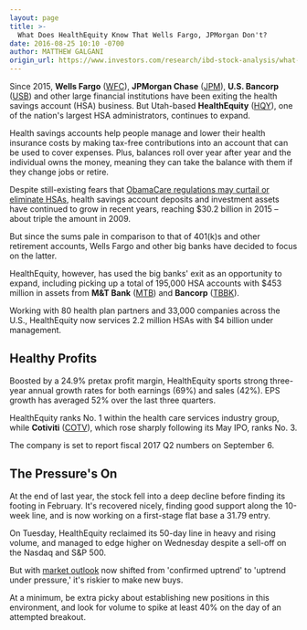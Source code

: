 ```yaml
---
layout: page
title: >-
  What Does HealthEquity Know That Wells Fargo, JPMorgan Don't?
date: 2016-08-25 10:10 -0700
author: MATTHEW GALGANI
origin_url: https://www.investors.com/research/ibd-stock-analysis/what-does-hsa-administrator-healthequity-know-that-wells-fargo-jpmorgan-dont/
---
```





Since 2015, **Wells Fargo** ([WFC](https://research.investors.com/quote.aspx?symbol=WFC)), **JPMorgan Chase** ([JPM](https://research.investors.com/quote.aspx?symbol=JPM)), **U.S. Bancorp** ([USB](https://research.investors.com/quote.aspx?symbol=USB)) and other large financial institutions have been exiting the health savings account (HSA) business. But Utah-based **HealthEquity** ([HQY](https://research.investors.com/quote.aspx?symbol=HQY)), one of the nation's largest HSA administrators, continues to expand.


Health savings accounts help people manage and lower their health insurance costs by making tax-free contributions into an account that can be used to cover expenses. Plus, balances roll over year after year and the individual owns the money, meaning they can take the balance with them if they change jobs or retire.


Despite still-existing fears that [ObamaCare regulations may curtail or eliminate HSAs](http://www.nationalreview.com/article/433639/health-savings-accounts-obamacare-affordable-care-act-killing-hsas), health savings account deposits and investment assets have continued to grow in recent years, reaching $30.2 billion in 2015 – about triple the amount in 2009.


But since the sums pale in comparison to that of 401(k)s and other retirement accounts, Wells Fargo and other big banks have decided to focus on the latter.


HealthEquity, however, has used the big banks' exit as an opportunity to expand, including picking up a total of 195,000 HSA accounts with $453 million in assets from **M&T Bank** ([MTB](https://research.investors.com/quote.aspx?symbol=MTB)) and **Bancorp** ([TBBK](https://research.investors.com/quote.aspx?symbol=TBBK)).


Working with 80 health plan partners and 33,000 companies across the U.S., HealthEquity now services 2.2 million HSAs with $4 billion under management.


Healthy Profits
---------------


Boosted by a 24.9% pretax profit margin, HealthEquity sports strong three-year annual growth rates for both earnings (69%) and sales (42%). EPS growth has averaged 52% over the last three quarters.


HealthEquity ranks No. 1 within the health care services industry group, while **Cotiviti** ([COTV](https://research.investors.com/quote.aspx?symbol=COTV)), which rose sharply following its May IPO, ranks No. 3.


The company is set to report fiscal 2017 Q2 numbers on September 6.


The Pressure's On
-----------------


At the end of last year, the stock fell into a deep decline before finding its footing in February. It's recovered nicely, finding good support along the 10-week line, and is now working on a first-stage flat base a 31.79 entry.



On Tuesday, HealthEquity reclaimed its 50-day line in heavy and rising volume, and managed to edge higher on Wednesday despite a sell-off on the Nasdaq and S&P 500.


But with [market outlook](https://www.investors.com/videos/is-it-time-to-get-into-or-out-of-the-stock-market/) now shifted from 'confirmed uptrend' to 'uptrend under pressure,' it's riskier to make new buys.


At a minimum, be extra picky about establishing new positions in this environment, and look for volume to spike at least 40% on the day of an attempted breakout.




